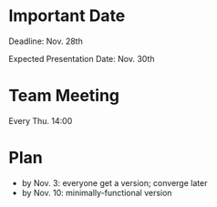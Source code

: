 # Important Date

Deadline: Nov. 28th

Expected Presentation Date: Nov. 30th

# Team Meeting

Every Thu. 14:00

# Plan

* by Nov. 3: everyone get a version; converge later
* by Nov. 10: minimally-functional version


